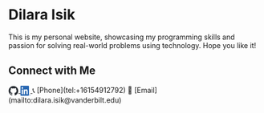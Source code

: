# Dilara Isik

This is my personal website, showcasing my programming skills and passion for solving real-world problems using technology. Hope you like it!

## Connect with Me

<a href="https://github.com/di-lo" title="GitHub">
  <img src="images/github-mark.png" alt="GitHub" style="width: 20px; height: 20px; vertical-align: middle;">
</a>
<a href="https://www.linkedin.com/in/dilara-isik/" title="LinkedIn">
  <img src="images/LI-In-Bug.png" alt="LinkedIn" style="width: 20px; height: 20px; vertical-align: middle;">
</a>
📞 [Phone](tel:+16154912792)
📧 [Email](mailto:dilara.isik@vanderbilt.edu)
